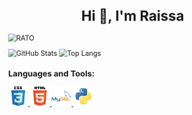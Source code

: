 <h1 align="center">Hi 👋, I'm Raissa</h1>

![RATO](https://media2.giphy.com/media/v1.Y2lkPTc5MGI3NjExd3llbmJiY28zMG8ybGY4dWppZGZuNjN6MWo1eW4xOXRpZnRndHJ1YiZlcD12MV9pbnRlcm5hbF9naWZfYnlfaWQmY3Q9Zw/11lkl2WndSu3e0/giphy.gif) 

![GitHub Stats](https://github-readme-stats.vercel.app/api?username=raiwyzs&show_icons=true&theme=radical) ![Top Langs](https://github-readme-stats.vercel.app/api/top-langs/?username=raiwyzs&layout=compact&theme=radical) <h3 align="left">Languages and Tools:</h3>
<p align="left"> <a href="https://www.w3schools.com/css/" target="_blank" rel="noreferrer"> <img src="https://raw.githubusercontent.com/devicons/devicon/master/icons/css3/css3-original-wordmark.svg" alt="css3" width="40" height="40"/> </a> <a href="https://www.w3.org/html/" target="_blank" rel="noreferrer"> <img src="https://raw.githubusercontent.com/devicons/devicon/master/icons/html5/html5-original-wordmark.svg" alt="html5" width="40" height="40"/> </a> <a href="https://www.mysql.com/" target="_blank" rel="noreferrer"> <img src="https://raw.githubusercontent.com/devicons/devicon/master/icons/mysql/mysql-original-wordmark.svg" alt="mysql" width="40" height="40"/> </a> <a href="https://www.python.org" target="_blank" rel="noreferrer"> <img src="https://raw.githubusercontent.com/devicons/devicon/master/icons/python/python-original.svg" alt="python" width="40" height="40"/> </a> </p>

